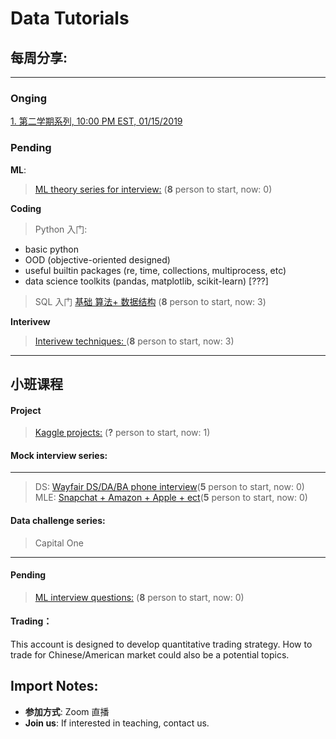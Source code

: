 # Data Tutorials

## 每周分享:
--------
### Onging

[1. 第二学期系列, 10:00 PM EST, 01/15/2019](https://github.com/Hexgram/tutorials/tree/master/2nd_semester)

### Pending
**ML**:

> [ML theory series for interview:](https://github.com/Hexgram/tutorials/issues/1) (**8** person to start, now: 0)

**Coding**
>  Python 入门: 
 - basic python 
 - OOD (objective-oriented designed)
 - useful builtin packages (re, time, collections, multiprocess, etc) 
 - data science toolkits (pandas, matplotlib, scikit-learn) [???]  

>  SQL 入门
>  [基础 算法+ 数据结构](https://github.com/Hexgram/tutorials/issues/2) (**8** person to start, now: 3)


**Interivew**

>  [Interivew techniques: ](https://github.com/Hexgram/tutorials/issues/3) (**8** person to start, now: 3)
-------
## 小班课程

#### Project

>  [Kaggle projects:](https://github.com/Hexgram/tutorials/issues/8) (**?** person to start, now: 1)

#### Mock interview series:
-----

> DS: [Wayfair DS/DA/BA phone interview]()(**5** person to start, now: 0)
> MLE: [Snapchat + Amazon + Apple + ect]()(**5** person to start, now: 0)


#### Data challenge series:
> Capital One

-----

#### Pending
>  [ML interview questions:](https://github.com/Hexgram/tutorials/issues/4) (**8** person to start, now: 0)



#### Trading：

This account is designed to develop quantitative trading strategy. How to trade for Chinese/American market could also be a potential topics.


## Import Notes:

* **参加方式**: Zoom 直播 
* **Join us**: If interested in teaching, contact us.
